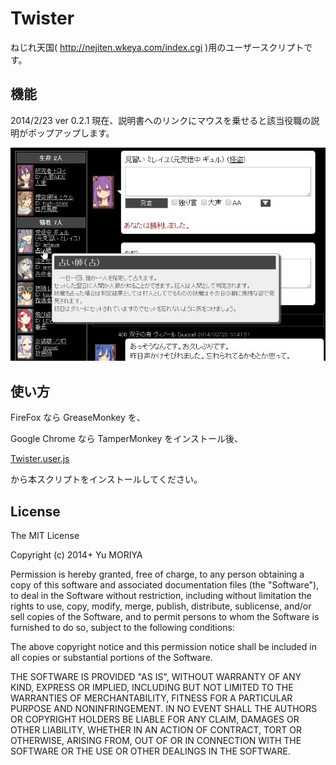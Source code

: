 Twister
=========

ねじれ天国( http://nejiten.wkeya.com/index.cgi )用のユーザースクリプトです。

機能
---------

2014/2/23 ver 0.2.1 現在、説明書へのリンクにマウスを乗せると該当役職の説明がポップアップします。

![screen shot](https://github.com/y-moriya/Twister/raw/master/img/twister.jpg)

使い方
---------
FireFox なら GreaseMonkey を、

Google Chrome なら TamperMonkey をインストール後、

[Twister.user.js](https://github.com/y-moriya/Twister/raw/master/twister.user.js)

から本スクリプトをインストールしてください。

License
---------

The MIT License

Copyright (c) 2014+ Yu MORIYA

Permission is hereby granted, free of charge, to any person obtaining a copy
of this software and associated documentation files (the "Software"), to deal
in the Software without restriction, including without limitation the rights
to use, copy, modify, merge, publish, distribute, sublicense, and/or sell
copies of the Software, and to permit persons to whom the Software is
furnished to do so, subject to the following conditions:

The above copyright notice and this permission notice shall be included in
all copies or substantial portions of the Software.

THE SOFTWARE IS PROVIDED "AS IS", WITHOUT WARRANTY OF ANY KIND, EXPRESS OR
IMPLIED, INCLUDING BUT NOT LIMITED TO THE WARRANTIES OF MERCHANTABILITY,
FITNESS FOR A PARTICULAR PURPOSE AND NONINFRINGEMENT. IN NO EVENT SHALL THE
AUTHORS OR COPYRIGHT HOLDERS BE LIABLE FOR ANY CLAIM, DAMAGES OR OTHER
LIABILITY, WHETHER IN AN ACTION OF CONTRACT, TORT OR OTHERWISE, ARISING FROM,
OUT OF OR IN CONNECTION WITH THE SOFTWARE OR THE USE OR OTHER DEALINGS IN
THE SOFTWARE.
